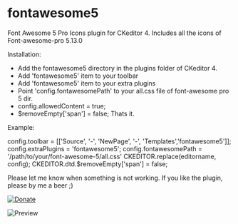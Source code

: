 # fontawesome5
Font Awesome 5 Pro Icons plugin for CKeditor 4.
Includes all the icons of Font-awesome-pro 5.13.0

Installation:
- Add the fontawesome5 directory in the plugins folder of CKeditor 4.
- Add 'fontawesome5' item to your toolbar
- Add 'fontawesome5' item to your extra plugins
- Point 'config.fontawesomePath' to your all.css file of font-awesome pro 5 dir.
- config.allowedContent = true;
- $removeEmpty['span'] = false;
Thats it.

Example:

config.toolbar = [['Source', '-', 'NewPage', '-', 'Templates','fontawesome5']]; 
config.extraPlugins = 'fontawesome5'; 
config.fontawesomePath = '/path/to/your/font-awesome-5/all.css' 
CKEDITOR.replace(editorname, config); 
CKEDITOR.dtd.$removeEmpty['span'] = false; 

Please let me know when something is not working.
If you like the plugin, please by me a beer ;)

[![Donate](https://img.shields.io/badge/Donate-PayPal-green.svg)](https://www.paypal.com/cgi-bin/webscr?cmd=_s-xclick&hosted_button_id=UB5R3E9XWVWDQ)

![Preview](https://ckeditor.com/cke4/sites/default/files/styles/screenshot/public/fontawesome5/Screenshot_1_0.png)


